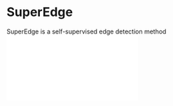 # SuperEdge
SuperEdge is a self-supervised edge detection method
![500](./Image/method_overview.pdf)
